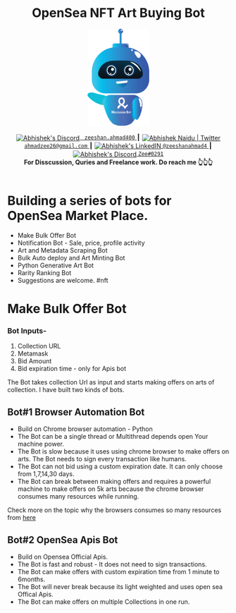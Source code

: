 <h1 align="center">OpenSea NFT Art Buying Bot</h1>
<p align="center">
  <a href="https://github.com/Zeeshanahmad4/Facebook-Automation-bot-with-Multilogin-and-Proxies">
    <img src="https://github.com/Zeeshanahmad4/My-Path-to-Python/blob/master/multimedia/fullcrop.png" alt="Logo" width="140" height="220">
  </a>
</p>


<div align="center">

  <a href="https://join.skype.com/invite/y8jt9Ecc32SF">
  <img  align="center" alt="Abhishek's Discord" width="30px" src="https://edent.github.io/SuperTinyIcons/images/svg/skype.svg" />
<code> zeeshan.ahmad400</code>
	</a>
  <span> ┃ </span>
<a href="https://mail.google.com/mail/u/?authuser=ahmadzee26@gmail.com">
  <img align="center" alt="Abhishek Naidu | Twitter" width="30px" src="https://edent.github.io/SuperTinyIcons/images/svg/gmail.svg" />
	<code>ahmadzee26@gmail.com</code>
</a>
	<span> ┃ </span>
	
<a href="https://t.me/zeeshanahmad4">
  <img align="center" alt="Abhishek's LinkedIN" width="30px" src="https://edent.github.io/SuperTinyIcons/images/svg/telegram.svg" />
	<code>@zeeshanahmad4</code>
</a>
	<span> ┃ </span>
  <a href="." style="margin-top: 12px;">
  <img  align="center" alt="Abhishek's Discord" width="30px" src="https://raw.githubusercontent.com/peterthehan/peterthehan/master/assets/discord.svg" />
	  <code>Zee#0291</code>
</a>
<!-- ![](https://visitor-badge.glitch.me/badge?page_id=.Zeeshanahmad4) -->
<!-- ![](https://api.visitorbadge.io/api/VisitorHit?user=Zeeshanahmad4&repo=Facebook-Automation-bot-with-Multilogin-and-Proxies&countColor=%237B1E7A) -->
</div>
	
<div align="center">
  <strong>For Disscussion, Quries and Freelance work. Do reach me 👆👆👆</strong>
</div>
<br />

# Building a series of bots for OpenSea Market Place.

- Make Bulk Offer Bot
- Notification Bot - Sale, price, profile activity
- Art and Metadata Scraping Bot
- Bulk Auto deploy and Art Minting Bot
- Python Generative Art Bot 
- Rarity Ranking Bot
- Suggestions are welcome.
#nft


# Make Bulk Offer Bot
### Bot Inputs-

 1. Collection URL 
 2. Metamask
 3. Bid Amount
 4. Bid expiration time  - only for Apis bot
 
The Bot takes collection Url as input and starts making offers on arts of collection. 
I have built two kinds of bots.


## Bot#1  Browser Automation Bot 
- Build on Chrome browser automation  - Python
- The Bot can be a single thread or Multithread depends open Your machine power.
- The Bot is slow because it uses using chrome browser to make offers on arts. The Bot needs to sign every transaction like humans.
- The Bot can not bid using a custom expiration date. It can only choose from 1,7,14,30 days.
- The Bot can break between making offers and requires a powerful machine to make offers on 5k  arts because the chrome browser consumes many resources while running. 

Check more on the topic why the browsers consumes so many resources from [here](https://meta.stackoverflow.com/questions/362294/why-do-stale-stack-overflow-tabs-use-so-many-resources)

## Bot#2  OpenSea Apis Bot 
- Build on Opensea Official Apis.
- The Bot is fast and robust - It does not need to sign transactions.
- The Bot can make offers with custom expiration time from 1 minute to 6months.
- The Bot will never break because its light weighted and uses open sea Offical Apis. 
- The Bot can make offers on multiple Collections in one run. 
